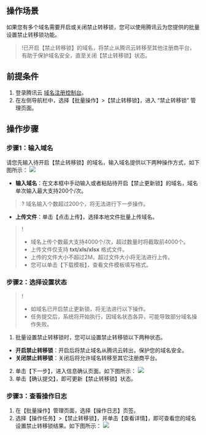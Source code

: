 ## 操作场景
如果您有多个域名需要开启或关闭禁止转移锁，您可以使用腾讯云为您提供的批量设置禁止转移锁功能。

>!已开启【禁止转移锁】的域名，将禁止从腾讯云转移至其他注册商平台，有助于保护域名安全，直至关闭【禁止转移锁】状态。

## 前提条件
1. 登录腾讯云 [域名注册控制台](https://console.cloud.tencent.com/domain/)。    
2. 在左侧导航栏中，选择【批量操作】>【禁止转移锁】，进入 “禁止转移锁” 管理页面。

## 操作步骤

### 步骤1：输入域名
请您先输入待开启【禁止转移锁】的域名，输入域名提供以下两种操作方式，如下图所示：
![](https://main.qcloudimg.com/raw/186d4abdaca14ca020a14e1b1331d376.png)
- **输入域名**：在文本框中手动输入或者粘贴待开启【禁止更新锁】的域名，域名单次输入最大支持200个/次。
>? 域名输入个数超过200个，将无法进行下一步操作。
>
- **上传文件**：单击【点击上传】，选择本地文件批量上传域名。
>!
> - 域名上传个数最大支持4000个/次，超过数量时将截取前4000个。
> - 上传文件仅支持 **txt/xls/xlsx** 格式文件。
> - 上传的文件大小不超过2M，超过文件大小将无法进行上传。
> - 您可以单击【下载模板】，查看文件模板填写格式。

### 步骤2：选择设置状态
>!
>- 如域名已开启禁止更新锁，将无法进行以下操作。
>- 任务提交后，系统将开始执行，因域名状态各异，可能导致部分域名操作失败。
>
1. 批量设置禁止转移锁时，您可以设置禁止转移锁以下两种状态。
 - **开启禁止转移锁**：开启后将禁止域名从腾讯云转出，保护您的域名安全。
 - **关闭禁止转移锁**：关闭后将允许域名转移至其它注册商平台。
2. 单击【下一步】，进入信息确认页面。如下图所示：
![](https://main.qcloudimg.com/raw/27b34ec6ce6d8a29903b480f6e978314.png)
3. 单击【确认提交】，即可更新【禁止转移锁】状态。

### 步骤3：查看操作日志
1. 在【批量操作】管理页面，选择【操作日志】页签。
2. 选择【操作任务】>【禁止转移锁】，并单击【查看详情】，即可查看您的域名设置禁止转移锁结果。如下图所示：
![](https://main.qcloudimg.com/raw/b1479074d6b78bc1950cea23cba24254.png)
